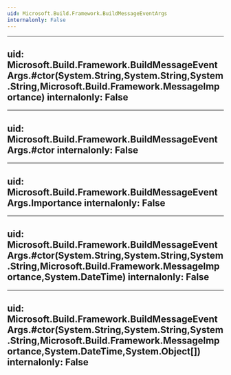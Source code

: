 ```yaml
---
uid: Microsoft.Build.Framework.BuildMessageEventArgs
internalonly: False
---
```


---
uid: Microsoft.Build.Framework.BuildMessageEventArgs.#ctor(System.String,System.String,System.String,Microsoft.Build.Framework.MessageImportance)
internalonly: False
---

---
uid: Microsoft.Build.Framework.BuildMessageEventArgs.#ctor
internalonly: False
---

---
uid: Microsoft.Build.Framework.BuildMessageEventArgs.Importance
internalonly: False
---

---
uid: Microsoft.Build.Framework.BuildMessageEventArgs.#ctor(System.String,System.String,System.String,Microsoft.Build.Framework.MessageImportance,System.DateTime)
internalonly: False
---

---
uid: Microsoft.Build.Framework.BuildMessageEventArgs.#ctor(System.String,System.String,System.String,Microsoft.Build.Framework.MessageImportance,System.DateTime,System.Object[])
internalonly: False
---
